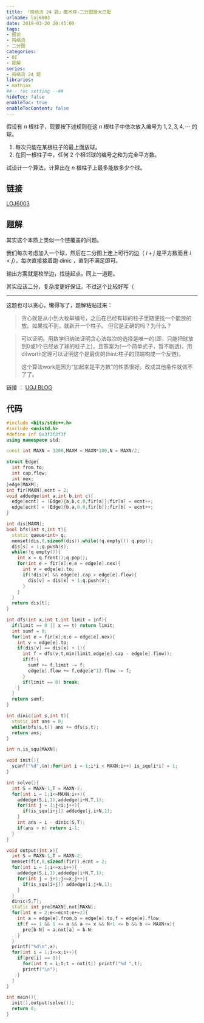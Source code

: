 ```yaml
---
title: 「网络流 24 题」魔术球-二分图最大匹配
urlname: loj6003
date: 2019-03-20 20:45:09
tags:
- 图论
- 网络流
- 二分图
categories:
- OI
- 题解
series:
- 网络流 24 题
libraries:
- mathjax 
##-- toc setting --##
hideToc: false
enableToc: true
enableTocContent: false
---
```


假设有 $n$ 根柱子，现要按下述规则在这 $n$ 根柱子中依次放入编号为 $1, 2, 3, 4, \cdots$ 的球。

1. 每次只能在某根柱子的最上面放球。
2. 在同一根柱子中，任何 $2$ 个相邻球的编号之和为完全平方数。

试设计一个算法，计算出在 $n$ 根柱子上最多能放多少个球。

<!--more-->

## 链接

[LOJ6003](https://loj.ac/problem/6003)

## 题解

其实这个本质上类似一个链覆盖的问题。

我们每次考虑加入一个球，然后在二分图上连上可行的边（ $i+j$ 是平方数而且 $i < j$），每次直接接着跑 dinic ，直到不满足即可。

输出方案就是枚举边，找链起点。同上一道题。

其实应该二分，复杂度更好保证，不过这个比较好写（

- - -

这题也可以贪心，懒得写了，题解粘贴过来：

> 贪心就是从小到大枚举编号，之后在已经有球的柱子里随便找一个能放的放。如果找不到，就新开一个柱子。
> 但它是正确的吗？为什么？

> 可以证明。用数学归纳法证明贪心法每次的选择是唯一的(即，只能把球放到0或1个已经放了球的柱子上)，且答案为(一个简单式子，暂不剧透)。用dilworth定理可以证明这个是最优的(hint:柱子的顶端构成一个反链)。
>  
> 这个算法work是因为“加起来是平方数”的性质很好。改成其他条件就做不了了。


链接 ： [UOJ BLOG](http://kczno1.blog.uoj.ac/blog/2724)

## 代码

```cpp
#include <bits/stdc++.h>
#include <unistd.h>
#define inf 0x3f3f3f3f
using namespace std;

const int MAXN = 3200,MAXM = MAXN*100,N = MAXN/2;

struct Edge{
  int from,to;
  int cap,flow;
  int nex;
}edge[MAXM];
int fir[MAXN],ecnt = 2;
void addedge(int a,int b,int c){
  edge[ecnt] = (Edge){a,b,c,0,fir[a]};fir[a] = ecnt++;
  edge[ecnt] = (Edge){b,a,0,0,fir[b]};fir[b] = ecnt++;
}

int dis[MAXN];
bool bfs(int s,int t){
  static queue<int> q;
  memset(dis,0,sizeof(dis));while(!q.empty()) q.pop();
  dis[s] = 1;q.push(s);
  while(!q.empty()){
    int x = q.front();q.pop();
    for(int e = fir[x];e;e = edge[e].nex){
      int v = edge[e].to;
      if(!dis[v] && edge[e].cap > edge[e].flow){
        dis[v] = dis[x] + 1;q.push(v);
      }
    }
  }
  return dis[t];
}

int dfs(int x,int t,int limit = inf){
  if(limit == 0 || x == t) return limit;
  int sumf = 0;
  for(int e = fir[x];e;e = edge[e].nex){
    int v = edge[e].to;
    if(dis[v] == dis[x] + 1){
      int f = dfs(v,t,min(limit,edge[e].cap - edge[e].flow));
      if(f){
        sumf += f,limit -= f;
        edge[e].flow += f,edge[e^1].flow -= f;
      }
      if(limit == 0) break;
    }
  }
  return sumf;
}

int dinic(int s,int t){
  static int ans = 0;
  while(bfs(s,t)) ans += dfs(s,t);
  return ans;
}

int n,is_squ[MAXN];

void init(){
  scanf("%d",&n);for(int i = 1;i*i < MAXN;i++) is_squ[i*i] = 1;
}

int solve(){
  int S = MAXN-1,T = MAXN-2;
  for(int i = 1;i<=MAXN;i++){
    addedge(S,i,1),addedge(i+N,T,1);
    for(int j = 1;j<i;j++){
      if(is_squ[i+j]) addedge(j,i+N,1);
    }
    int ans = i - dinic(S,T);
    if(ans > n) return i-1;
  }
}

void output(int x){
  int S = MAXN-1,T = MAXN-2;
  memset(fir,0,sizeof(fir)),ecnt = 2;
  for(int i = 1;i<=x;i++){
    addedge(S,i,1),addedge(i+N,T,1);
    for(int j = i+1;j<=x;j++){
      if(is_squ[i+j]) addedge(i,j+N,1);
    }
  }
  dinic(S,T);
  static int pre[MAXN],nxt[MAXN];
  for(int e = 2;e<=ecnt;e+=2){
    int a = edge[e].from,b = edge[e].to,f = edge[e].flow;
    if(f == 1 && 1 <= a && a <= x && N+1 <= b && b <= MAXN+x){
      pre[b-N] = a,nxt[a] = b-N;
    }
  }
  printf("%d\n",x);
  for(int i = 1;i<=x;i++){
    if(pre[i] == 0){
      for(int t = i;t;t = nxt[t]) printf("%d ",t);
      printf("\n");
    }
  }
}

int main(){
  init(),output(solve());
  return 0;
}
```